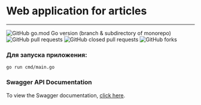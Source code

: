 # Web application for articles

________

![GitHub go.mod Go version (branch & subdirectory of monorepo)](https://img.shields.io/github/go-mod/go-version/kurcevroman11/hackathon_2023/main)
![GitHub pull requests](https://img.shields.io/github/issues-pr/kurcevroman11/hackathon_2023)
![GitHub closed pull requests](https://img.shields.io/github/issues-pr-closed/kurcevroman11/hackathon_2023)
![GitHub forks](https://img.shields.io/github/forks/kurcevroman11/hackathon_2023)


### Для запуска приложения:

```
go run cmd/main.go
```

### Swagger API Documentation

To view the Swagger documentation, [click here](./docs/swagger.json).




